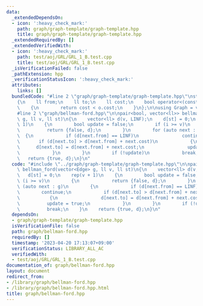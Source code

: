 ```yaml
---
data:
  _extendedDependsOn:
  - icon: ':heavy_check_mark:'
    path: graph/graph-template/graph-template.hpp
    title: graph/graph-template/graph-template.hpp
  _extendedRequiredBy: []
  _extendedVerifiedWith:
  - icon: ':heavy_check_mark:'
    path: test/aoj/GRL/GRL_1_B.test.cpp
    title: test/aoj/GRL/GRL_1_B.test.cpp
  _isVerificationFailed: false
  _pathExtension: hpp
  _verificationStatusIcon: ':heavy_check_mark:'
  attributes:
    links: []
  bundledCode: "#line 2 \"graph/graph-template/graph-template.hpp\"\nstruct Edge\n\
    {\n    ll from;\n    ll to;\n    ll cost;\n    bool operator<(const Edge &o) const\n\
    \    {\n        return cost < o.cost;\n    }\n};\n\nusing Graph = vector<vector<Edge>>;\n\
    #line 2 \"graph/bellman-ford.hpp\"\n\npair<bool, vector<ll>> bellman_ford(vector<Edge>\
    \ g, ll v, ll st)\n{\n    vector<ll> d(v, LINF);\n    d[st] = 0;\n    rep(v +\
    \ 1)\n    {\n        bool update = false;\n        if (i >= v)\n        {\n  \
    \          return {false, d};\n        }\n        for (auto next : g)\n      \
    \  {\n            if (d[next.from] == LINF)\n                continue;\n     \
    \       if (d[next.to] > d[next.from] + next.cost)\n            {\n          \
    \      d[next.to] = d[next.from] + next.cost;\n                update = true;\n\
    \            }\n        }\n        if (!update)\n            break;\n    }\n \
    \   return {true, d};\n}\n"
  code: "#include \"../graph/graph-template/graph-template.hpp\"\n\npair<bool, vector<ll>>\
    \ bellman_ford(vector<Edge> g, ll v, ll st)\n{\n    vector<ll> d(v, LINF);\n \
    \   d[st] = 0;\n    rep(v + 1)\n    {\n        bool update = false;\n        if\
    \ (i >= v)\n        {\n            return {false, d};\n        }\n        for\
    \ (auto next : g)\n        {\n            if (d[next.from] == LINF)\n        \
    \        continue;\n            if (d[next.to] > d[next.from] + next.cost)\n \
    \           {\n                d[next.to] = d[next.from] + next.cost;\n      \
    \          update = true;\n            }\n        }\n        if (!update)\n  \
    \          break;\n    }\n    return {true, d};\n}\n"
  dependsOn:
  - graph/graph-template/graph-template.hpp
  isVerificationFile: false
  path: graph/bellman-ford.hpp
  requiredBy: []
  timestamp: '2023-04-20 17:13:07+09:00'
  verificationStatus: LIBRARY_ALL_AC
  verifiedWith:
  - test/aoj/GRL/GRL_1_B.test.cpp
documentation_of: graph/bellman-ford.hpp
layout: document
redirect_from:
- /library/graph/bellman-ford.hpp
- /library/graph/bellman-ford.hpp.html
title: graph/bellman-ford.hpp
---
```

